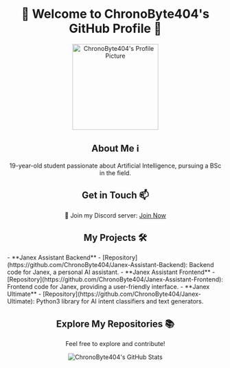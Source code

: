 <h1 align="center">👋 Welcome to ChronoByte404's GitHub Profile 🚀</h1>
<p align="center"><img src="https://github.com/ChronoByte404.png" alt="ChronoByte404's Profile Picture" width="200"></p>
<h2 align="center">About Me ℹ️</h2>
<p align="center">19-year-old student passionate about Artificial Intelligence, pursuing a BSc in the field.</p>
<h2 align="center">Get in Touch 📫</h2>
<p align="center">💬 Join my Discord server: <a href="https://discord.gg/jpVcf5yPyE">Join Now</a></p>
<h2 align="center">My Projects 🛠️</h2>
- **Janex Assistant Backend**
  - [Repository](https://github.com/ChronoByte404/Janex-Assistant-Backend): Backend code for Janex, a personal AI assistant.
- **Janex Assistant Frontend**
  - [Repository](https://github.com/ChronoByte404/Janex-Assistant-Frontend): Frontend code for Janex, providing a user-friendly interface.
- **Janex Ultimate**
  - [Repository](https://github.com/ChronoByte404/Janex-Ultimate): Python3 library for AI intent classifiers and text generators.
<h2 align="center">Explore My Repositories 📚</h2>
<p align="center">Feel free to explore and contribute!</p>
<p align="center"><img src="https://github-profile-summary-cards.vercel.app/api/cards/repos-per-language?username=ChronoByte404&theme=dracula" alt="ChronoByte404's GitHub Stats"></p>


